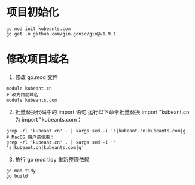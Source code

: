 # 项目初始化
```
go mod init kubeants.com
go get -u github.com/gin-gonic/gin@v1.9.1
```

# 修改项目域名
1. 修改 go.mod 文件
```
module kubeant.cn
# 改为目前域名
module kubeants.com
```
2. 批量替换代码中的 import 语句 运行以下命令批量替换 import "kubeant.cn 为 import "kubeants.com：
```
grep -rl 'kubeant.cn' . | xargs sed -i 's|kubeant.cn|kubeants.com|g'
# MacOS 用户请使用：
grep -rl 'kubeant.cn' . | xargs sed -i '' 's|kubeant.cn|kubeants.com|g'
```
3. 执行 go mod tidy 重新整理依赖
```
go mod tidy
go build
```
